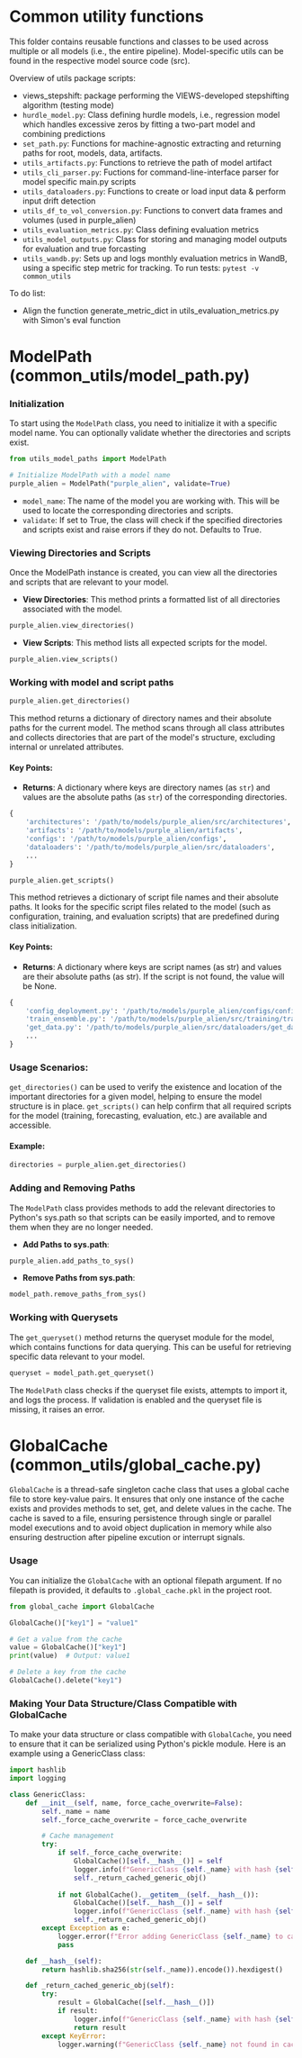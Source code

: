# Common utility functions

This folder contains reusable functions and classes to be used across multiple or all models (i.e., the entire pipeline). Model-specific utils can be found in the respective model source code (src).

Overview of utils package scripts:
- views_stepshift: package performing the VIEWS-developed stepshifting algorithm (testing mode)
- `hurdle_model.py`: Class defining hurdle models, i.e., regression model which handles excessive zeros by fitting a two-part model and combining predictions
- `set_path.py`: Functions for machine-agnostic extracting and returning paths for root, models, data, artifacts.
- `utils_artifacts.py`: Functions to retrieve the path of model artifact
- `utils_cli_parser.py`: Fuctions for command-line-interface parser for model specific main.py scripts
- `utils_dataloaders.py`: Functions to create or load input data & perform input drift detection
- `utils_df_to_vol_conversion.py`: Functions to convert data frames and volumes (used in purple_alien)
- `utils_evaluation_metrics.py`: Class defining evaluation metrics
- `utils_model_outputs.py`: Class for storing and managing model outputs for evaluation and true forcasting
- `utils_wandb.py`: Sets up and logs monthly evaluation metrics in WandB, using a specific step metric for tracking.
To run tests: `pytest -v common_utils`

To do list:
- Align the function generate_metric_dict in utils_evaluation_metrics.py with Simon's eval function

# ModelPath (common_utils/model_path.py)

### Initialization

To start using the `ModelPath` class, you need to initialize it with a specific model name. You can optionally validate whether the directories and scripts exist. 

```python
from utils_model_paths import ModelPath

# Initialize ModelPath with a model name
purple_alien = ModelPath("purple_alien", validate=True)
```

* `model_name`: The name of the model you are working with. This will be used to locate the corresponding directories and scripts.
* `validate`: If set to True, the class will check if the specified directories and scripts exist and raise errors if they do not. Defaults to True.

### Viewing Directories and Scripts
Once the ModelPath instance is created, you can view all the directories and scripts that are relevant to your model.

* **View Directories**: This method prints a formatted list of all directories associated with the model.
```python
purple_alien.view_directories()
```

* **View Scripts**: This method lists all expected scripts for the model.
```python
purple_alien.view_scripts()
```

### Working with model and script paths
```python
purple_alien.get_directories()
```
This method returns a dictionary of directory names and their absolute paths for the current model. The method scans through all class attributes and collects directories that are part of the model's structure, excluding internal or unrelated attributes.
#### Key Points:
- **Returns**: A dictionary where keys are directory names (as `str`) and values are the absolute paths (as `str`) of the corresponding directories.
```python
{
    'architectures': '/path/to/models/purple_alien/src/architectures',
    'artifacts': '/path/to/models/purple_alien/artifacts',
    'configs': '/path/to/models/purple_alien/configs',
    'dataloaders': '/path/to/models/purple_alien/src/dataloaders',
    ...
}
```

```python
purple_alien.get_scripts()
```
This method retrieves a dictionary of script file names and their absolute paths. It looks for the specific script files related to the model (such as configuration, training, and evaluation scripts) that are predefined during class initialization.
#### Key Points:
- **Returns**: A dictionary where keys are script names (as str) and values are their absolute paths (as str). If the script is not found, the value will be None.
```python
{
    'config_deployment.py': '/path/to/models/purple_alien/configs/config_deployment.py',
    'train_ensemble.py': '/path/to/models/purple_alien/src/training/train_ensemble.py',
    'get_data.py': '/path/to/models/purple_alien/src/dataloaders/get_data.py',
    ...
}
```

### Usage Scenarios:
`get_directories()` can be used to verify the existence and location of the important directories for a given model, helping to ensure the model structure is in place.
`get_scripts()` can help confirm that all required scripts for the model (training, forecasting, evaluation, etc.) are available and accessible.

#### Example:
```python
directories = purple_alien.get_directories()
```

### Adding and Removing Paths
The `ModelPath` class provides methods to add the relevant directories to Python's sys.path so that scripts can be easily imported, and to remove them when they are no longer needed.
* **Add Paths to sys.path**:
```python
purple_alien.add_paths_to_sys()
```
* **Remove Paths from sys.path**:
```python
model_path.remove_paths_from_sys()
```

### Working with Querysets
The `get_queryset()` method returns the queryset module for the model, which contains functions for data querying. This can be useful for retrieving specific data relevant to your model.
```python
queryset = model_path.get_queryset()
```
The `ModelPath` class checks if the queryset file exists, attempts to import it, and logs the process. If validation is enabled and the queryset file is missing, it raises an error.

# GlobalCache (common_utils/global_cache.py)

`GlobalCache` is a thread-safe singleton cache class that uses a global cache file to store key-value pairs. It ensures that only one instance of the cache exists and provides methods to set, get, and delete values in the cache. The cache is saved to a file, ensuring persistence through single or parallel model executions and to avoid object duplication in memory while also ensuring destruction after pipeline excution or interrupt signals.

### Usage

You can initialize the `GlobalCache` with an optional filepath argument. If no filepath is provided, it defaults to `.global_cache.pkl` in the project root.

```python
from global_cache import GlobalCache

GlobalCache()["key1"] = "value1"

# Get a value from the cache
value = GlobalCache()["key1"]
print(value)  # Output: value1

# Delete a key from the cache
GlobalCache().delete("key1")
```

### Making Your Data Structure/Class Compatible with GlobalCache

To make your data structure or class compatible with `GlobalCache`, you need to ensure that it can be serialized using Python's pickle module. Here is an example using a GenericClass class:

```python
import hashlib
import logging

class GenericClass:
    def __init__(self, name, force_cache_overwrite=False):
        self._name = name
        self._force_cache_overwrite = force_cache_overwrite

        # Cache management
        try:
            if self._force_cache_overwrite:
                GlobalCache()[self.__hash__()] = self
                logger.info(f"GenericClass {self._name} with hash {self.__hash__()} overwritten to cache.")
                self._return_cached_generic_obj()
            
            if not GlobalCache().__getitem__(self.__hash__()):
                GlobalCache()[self.__hash__()] = self
                logger.info(f"GenericClass {self._name} with hash {self.__hash__()} added to cache.")
                self._return_cached_generic_obj()
        except Exception as e:
            logger.error(f"Error adding GenericClass {self._name} to cache: {e}")
            pass

    def __hash__(self):
        return hashlib.sha256(str(self._name)).encode()).hexdigest()

    def _return_cached_generic_obj(self):
        try:
            result = GlobalCache([self.__hash__()])
            if result:
                logger.info(f"GenericClass {self._name} with hash {self.__hash__()} found in cache.")
                return result
        except KeyError:
            logger.warning(f"GenericClass {self._name} not found in cache.")
```


